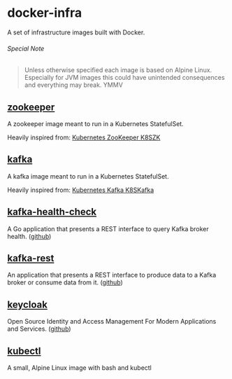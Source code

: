 docker-infra
============

A set of infrastructure images built with Docker.

###### Special Note
> Unless otherwise specified each image is based on Alpine Linux. Especially for JVM images this could have unintended consequences and everything may break. YMMV

[zookeeper](zookeeper/)
-----------------------
A zookeeper image meant to run in a Kubernetes StatefulSet.

Heavily inspired from: [Kubernetes ZooKeeper K8SZK](https://github.com/kubernetes/contrib/tree/master/statefulsets/zookeeper)


[kafka](kafka/)
---------------
A kafka image meant to run in a Kubernetes StatefulSet.

Heavily inspired from: [Kubernetes Kafka K8SKafka](https://github.com/kubernetes/contrib/tree/master/statefulsets/kafka)


[kafka-health-check](kafka-health-check/)
-----------------------------------------
A Go application that presents a REST interface to query Kafka broker health. ([github](https://github.com/kubernetes/contrib/tree/master/statefulsets/zookeeper))


[kafka-rest](kafka-rest/)
-------------------------
An application that presents a REST interface to produce data to a Kafka broker
or consume data from it. ([github](https://github.com/confluentinc/kafka-rest))


[keycloak](keycloak/)
---------------------
Open Source Identity and Access Management For Modern Applications and Services. ([github](https://github.com/keycloak/keycloak))


[kubectl](kubectl/)
-------------------
A small, Alpine Linux image with bash and kubectl
